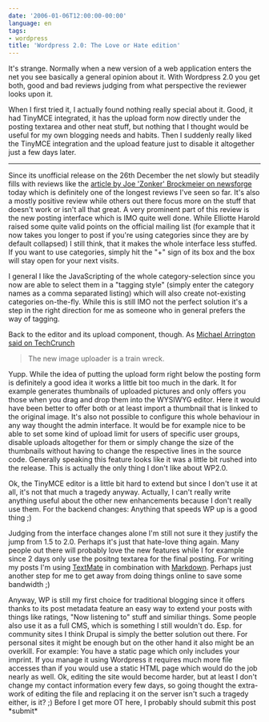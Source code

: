```yaml
---
date: '2006-01-06T12:00:00-00:00'
language: en
tags:
- wordpress
title: 'Wordpress 2.0: The Love or Hate edition'
---
```



It's strange. Normally when a new version of a web application enters the net you see basically a general opinion about it. With Wordpress 2.0 you get both, good and bad reviews judging from what perspective the reviewer looks upon it.

When I first tried it, I actually found nothing really special about it. Good, it had TinyMCE integrated, it has the upload form now directly under the posting textarea and other neat stuff, but nothing that I thought would be useful for my own blogging needs and habits. Then I suddenly really liked the TinyMCE integration and the upload feature just to disable it altogether just a few days later. 



-------------------------------


Since its unofficial release on the 26th December the net slowly but steadily fills with reviews like the [article by Joe 'Zonker' Brockmeier on newsforge](http://internet.newsforge.com/article.pl?sid=06/01/04/2324241&from=rss) today which is definitely one of the longest reviews I've seen so far. It's also a mostly positive review while others out there focus more on the stuff that doesn't work or isn't all that great. A very prominent part of this review is the new posting interface which is IMO quite well done. While Elliotte Harold raised some quite valid points on the official mailing list (for example that it now takes you longer to post if you're using categories since they are by default collapsed) I still think, that it makes the whole interface less stuffed. If you want to use categories, simply hit the "+" sign of its box and the box will stay open for your next visits. 

I general I like the JavaScripting of the whole category-selection since you now are able to select them in a "tagging style" (simply enter the category names as a comma separated listing) which will also create not-existing categories on-the-fly. While this is still IMO not the perfect solution it's a step in the right direction for me as someone who in general prefers the way of tagging.

Back to the editor and its upload component, though. As [Michael Arrington said on TechCrunch](http://www.techcrunch.com/2005/12/28/wordpress-20-the-good-and-the-bad-2/) 

> The new image uploader is a train wreck. 

Yupp. While the idea of putting the upload form right below the posting form is definitely a good idea it works a little bit too much in the dark. It for example generates thumbnails of uploaded pictures and only offers you those when you drag and drop them into the WYSIWYG editor. Here it would have been better to offer both or at least import a thumbnail that is linked to the original image. It's also not possible to configure this whole behaviour in any way thought the admin interface. It would be for example nice to be able to set some kind of upload limit for users of specific user groups, disable uploads altogether for them or simply change the size of the thumbnails without having to change the respective lines in the source code. Generally speaking this feature looks like it was a little bit rushed into the release. This is actually the only thing I don't like about WP2.0.

Ok, the TinyMCE editor is a little bit hard to extend but since I don't use it at all, it's not that much a tragedy anyway. Actually, I can't really write anything useful about the other new enhancements because I don't really use them. For the backend changes: Anything that speeds WP up is a good thing ;)

Judging from the interface changes alone I'm still not sure it they justify the jump from 1.5 to 2.0. Perhaps it's just that hate-love thing again. Many people out there will probably love the new features while I for example since 2 days only use the positng textarea for the final posting. For writing my posts I'm using [TextMate](http://www.macromates.com) in combination with [Markdown](http://daringfireball.net/projects/markdown/). Perhaps just another step for me to get away from doing things online to save some bandwidth ;)

Anyway, WP is still my first choice for traditional blogging since it offers thanks to its post metadata feature an easy way to extend your posts with things like ratings, "Now listening to" stuff and similiar things. Some people also use it as a full CMS, which is something I still wouldn't do. Esp. for community sites I think Drupal is simply the better solution out there. For personal sites it might be enough but on the other hand it also might be an overkill. For example: You have a static page which only includes your imprint. If you manage it using Wordpress it requires much more file accesses than if you would use a static HTML page which would do the job nearly as well. Ok, editing the site would become harder, but at least I don't change my contact information every few days, so going thought the extra-work of editing the file and replacing it on the server isn't such a tragedy either, is it? ;) Before I get more OT here, I probably should submit this post \*submit\*